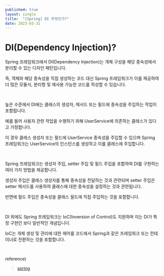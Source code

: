 ```yaml
---
published: true
layout: single
title:  "[Spring] DI 무엇인가?"
date: 2023-03-31
---
```


# DI(Dependency Injection)?  

Spring 프레임워크에서 DI(Dependency Injection)는 개체 구성을 해당 종속성에서 분리할 수 있는 디자인 패턴입니다.  

즉, 객체와 해당 종속성을 직접 생성하는 코드 대신 Spring 프레임워크가 이를 제공하여 더 많은 모듈식, 분리형 및 재사용 가능한 코드를 작성할 수 있습니다.  

<br>

높은 수준에서 DI에는 클래스의 생성자, 메서드 또는 필드에 종속성을 주입하는 작업이 포함됩니다.  

예를 들어 사용자 관련 작업을 수행하기 위해 UserService에 의존하는 클래스가 있다고 가정합니다.  

이 경우 클래스 생성자 또는 필드에 UserService 종속성을 주입할 수 있으며 Spring 프레임워크는 UserService의 인스턴스를 생성하고 이를 클래스에 주입합니다.  

<br>

Spring 프레임워크는 생성자 주입, setter 주입 및 필드 주입을 포함하여 DI를 구현하는 여러 가지 방법을 제공합니다.  

생성자 주입은 클래스 생성자를 통해 종속성을 전달하는 것과 관련되며 setter 주입은 setter 메서드를 사용하여 클래스에 대한 종속성을 설정하는 것과 관련됩니다.  

반면에 필드 주입은 종속성을 클래스 필드에 직접 주입하는 것을 포함합니다.  

<br>

DI 외에도 Spring 프레임워크는 IoC(Inversion of Control)도 지원하며 이는 DI가 특정 구현인 보다 일반적인 개념입니다.  

IoC는 개체 생성 및 관리에 대한 제어를 코드에서 Spring과 같은 프레임워크 또는 컨테이너로 전환하는 것을 포함합니다.  

<br>

reference)  
>[spring](https://docs.spring.io/spring-framework/docs/current/reference/html/core.html#beans-dependencies)  
